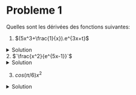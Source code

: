 
# Probleme 1

Quelles sont les dérivées des fonctions suivantes:
1. $`(5x^3+\frac{1}{x}).e^{3x+t}`$
<details>
<summary>Solution</summary>
$`(15x^3+15x^2+\frac{3}{x}-\frac{1}{x^2}).e^{3x+t}`$
</details>
2. $`\frac{x^2}{e^{5x-1}}`$
<details>
<summary>Solution</summary>
$`\frac{2x-5x^2}{e^{10x-2}}`$
</details>

3. $`cos(\pi/6)x^2`$
<details>
<summary>Solution</summary>
$`2cos(\pi/6)x`$
</details>
